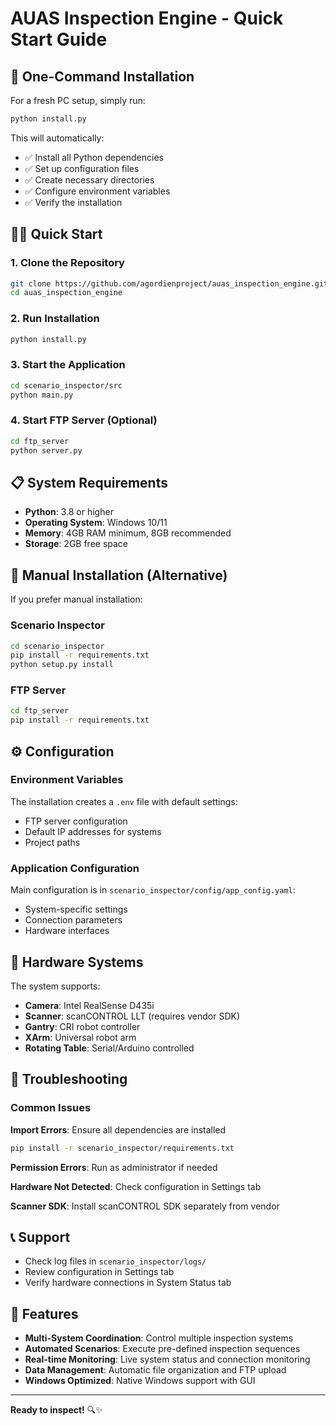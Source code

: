 # AUAS Inspection Engine - Quick Start Guide

## 🚀 One-Command Installation

For a fresh PC setup, simply run:

```bash
python install.py
```

This will automatically:
- ✅ Install all Python dependencies
- ✅ Set up configuration files
- ✅ Create necessary directories
- ✅ Configure environment variables
- ✅ Verify the installation

## 🏃‍♂️ Quick Start

### 1. Clone the Repository
```bash
git clone https://github.com/agordienproject/auas_inspection_engine.git
cd auas_inspection_engine
```

### 2. Run Installation
```bash
python install.py
```

### 3. Start the Application
```bash
cd scenario_inspector/src
python main.py
```

### 4. Start FTP Server (Optional)
```bash
cd ftp_server
python server.py
```

## 📋 System Requirements

- **Python**: 3.8 or higher
- **Operating System**: Windows 10/11
- **Memory**: 4GB RAM minimum, 8GB recommended
- **Storage**: 2GB free space

## 🔧 Manual Installation (Alternative)

If you prefer manual installation:

### Scenario Inspector
```bash
cd scenario_inspector
pip install -r requirements.txt
python setup.py install
```

### FTP Server
```bash
cd ftp_server
pip install -r requirements.txt
```

## ⚙️ Configuration

### Environment Variables
The installation creates a `.env` file with default settings:
- FTP server configuration
- Default IP addresses for systems
- Project paths

### Application Configuration
Main configuration is in `scenario_inspector/config/app_config.yaml`:
- System-specific settings
- Connection parameters
- Hardware interfaces

## 🔌 Hardware Systems

The system supports:
- **Camera**: Intel RealSense D435i
- **Scanner**: scanCONTROL LLT (requires vendor SDK)
- **Gantry**: CRI robot controller
- **XArm**: Universal robot arm
- **Rotating Table**: Serial/Arduino controlled

## 🐛 Troubleshooting

### Common Issues

**Import Errors**: Ensure all dependencies are installed
```bash
pip install -r scenario_inspector/requirements.txt
```

**Permission Errors**: Run as administrator if needed

**Hardware Not Detected**: Check configuration in Settings tab

**Scanner SDK**: Install scanCONTROL SDK separately from vendor

## 📞 Support

- Check log files in `scenario_inspector/logs/`
- Review configuration in Settings tab
- Verify hardware connections in System Status tab

## 🎯 Features

- **Multi-System Coordination**: Control multiple inspection systems
- **Automated Scenarios**: Execute pre-defined inspection sequences
- **Real-time Monitoring**: Live system status and connection monitoring
- **Data Management**: Automatic file organization and FTP upload
- **Windows Optimized**: Native Windows support with GUI

---

**Ready to inspect!** 🔍✨
